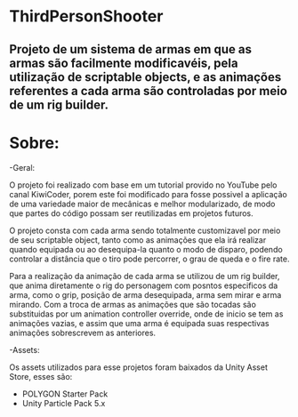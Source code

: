 # ThirdPersonShooter

## Projeto de um sistema de armas em que as armas são facilmente modificavéis, pela utilização de scriptable objects, e as animações referentes a cada arma são controladas por meio de um rig builder.

Sobre:
=========================
-Geral:

O projeto foi realizado com base em um tutorial provido no YouTube pelo canal KiwiCoder, porem este foi modificado para fosse possivel a aplicação de uma variedade maior de mecânicas e melhor modularizado, de modo que partes do código possam ser reutilizadas em projetos futuros.

O projeto consta com cada arma sendo totalmente customizavel por meio de seu scriptable object, tanto como as animações que ela irá realizar quando equipada ou ao desequipa-la quanto o modo de disparo, podendo controlar a distância que o tiro pode percorrer, o grau de queda e o fire rate.

Para a realização da animação de cada arma se utilizou de um rig builder, que anima diretamente o rig do personagem com posntos especificos da arma, como o grip, posição de arma desequipada, arma sem mirar e arma mirando. Com a troca de armas as animações que são tocadas são substituidas por um animation controller override, onde de inicio se tem as animações vazias, e assim que uma arma é equipada suas respectivas animações sobrescrevem as anteriores.

-Assets:

Os assets utilizados para esse projetos foram baixados da Unity Asset Store, esses são:
  
  - POLYGON Starter Pack
  - Unity Particle Pack 5.x
